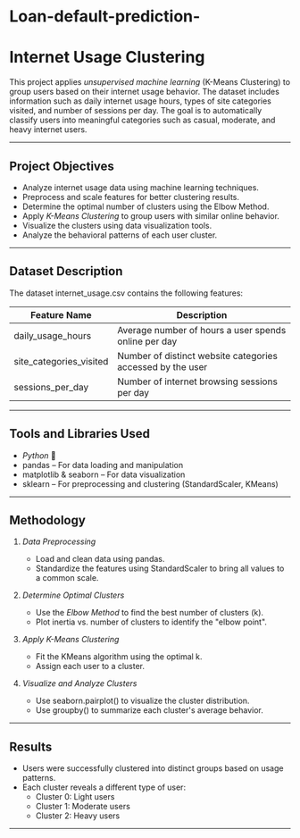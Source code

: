 # Loan-default-prediction-
# Internet Usage Clustering

This project applies *unsupervised machine learning* (K-Means Clustering) to group users based on their internet usage behavior. The dataset includes information such as daily internet usage hours, types of site categories visited, and number of sessions per day. The goal is to automatically classify users into meaningful categories such as casual, moderate, and heavy internet users.

---

## Project Objectives

- Analyze internet usage data using machine learning techniques.
- Preprocess and scale features for better clustering results.
- Determine the optimal number of clusters using the Elbow Method.
- Apply *K-Means Clustering* to group users with similar online behavior.
- Visualize the clusters using data visualization tools.
- Analyze the behavioral patterns of each user cluster.

---

## Dataset Description

The dataset internet_usage.csv contains the following features:

| Feature Name             | Description                                                  |
|--------------------------|--------------------------------------------------------------|
| daily_usage_hours      | Average number of hours a user spends online per day         |
| site_categories_visited| Number of distinct website categories accessed by the user   |
| sessions_per_day       | Number of internet browsing sessions per day                 |

---

## Tools and Libraries Used

- *Python* 🐍
- pandas – For data loading and manipulation  
- matplotlib & seaborn – For data visualization  
- sklearn – For preprocessing and clustering (StandardScaler, KMeans)

---

## Methodology

1. *Data Preprocessing*
   - Load and clean data using pandas.
   - Standardize the features using StandardScaler to bring all values to a common scale.

2. *Determine Optimal Clusters*
   - Use the *Elbow Method* to find the best number of clusters (k).
   - Plot inertia vs. number of clusters to identify the "elbow point".

3. *Apply K-Means Clustering*
   - Fit the KMeans algorithm using the optimal k.
   - Assign each user to a cluster.

4. *Visualize and Analyze Clusters*
   - Use seaborn.pairplot() to visualize the cluster distribution.
   - Use groupby() to summarize each cluster's average behavior.

---

## Results

- Users were successfully clustered into distinct groups based on usage patterns.
- Each cluster reveals a different type of user:
  - Cluster 0: Light users
  - Cluster 1: Moderate users
  - Cluster 2: Heavy users

---
